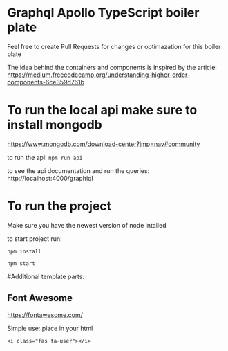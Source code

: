 # Graphql Apollo TypeScript boiler plate
Feel free to create Pull Requests for changes or optimazation for this boiler plate 

The idea behind the containers and components is inspired by the article: https://medium.freecodecamp.org/understanding-higher-order-components-6ce359d761b

# To run the local api make sure to install mongodb
https://www.mongodb.com/download-center?jmp=nav#community

to run the api: 
`npm run api`

to see the api documentation and run the queries:
http://localhost:4000/graphiql


# To run the project
Make sure you have the newest version of node intalled

to start project run: 

`npm install`

`npm start`


#Additional template parts: 

## Font Awesome
https://fontawesome.com/

Simple use:
place in your html 

`<i class="fas fa-user"></i>`







